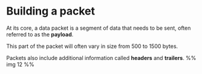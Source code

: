 # Building a packet
At its core, a data packet is a segment of data that needs to be sent, often
referred to as the **payload**.

This part of the packet will often vary in size from 500 to 1500 bytes.

Packets also include additional information called **headers** and
**trailers**.
%% img 12 %%
